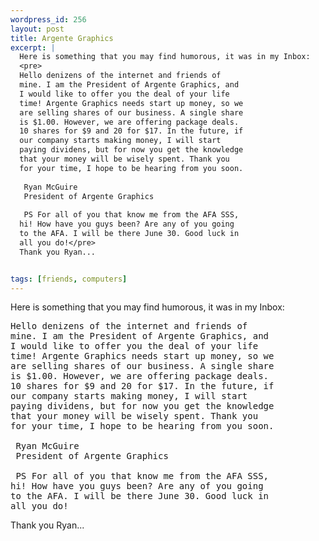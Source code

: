 ```yaml
--- 
wordpress_id: 256
layout: post
title: Argente Graphics
excerpt: |
  Here is something that you may find humorous, it was in my Inbox:
  <pre>
  Hello denizens of the internet and friends of 
  mine. I am the President of Argente Graphics, and 
  I would like to offer you the deal of your life 
  time! Argente Graphics needs start up money, so we
  are selling shares of our business. A single share
  is $1.00. However, we are offering package deals.
  10 shares for $9 and 20 for $17. In the future, if
  our company starts making money, I will start 
  paying dividens, but for now you get the knowledge 
  that your money will be wisely spent. Thank you 
  for your time, I hope to be hearing from you soon.
  
   Ryan McGuire
   President of Argente Graphics
  
   PS For all of you that know me from the AFA SSS, 
  hi! How have you guys been? Are any of you going 
  to the AFA. I will be there June 30. Good luck in 
  all you do!</pre>
  Thank you Ryan...


tags: [friends, computers]
---
```


Here is something that you may find humorous, it was in my Inbox:
<pre>
Hello denizens of the internet and friends of 
mine. I am the President of Argente Graphics, and 
I would like to offer you the deal of your life 
time! Argente Graphics needs start up money, so we
are selling shares of our business. A single share
is $1.00. However, we are offering package deals.
10 shares for $9 and 20 for $17. In the future, if
our company starts making money, I will start 
paying dividens, but for now you get the knowledge 
that your money will be wisely spent. Thank you 
for your time, I hope to be hearing from you soon.

 Ryan McGuire
 President of Argente Graphics

 PS For all of you that know me from the AFA SSS, 
hi! How have you guys been? Are any of you going 
to the AFA. I will be there June 30. Good luck in 
all you do!</pre>
Thank you Ryan...
